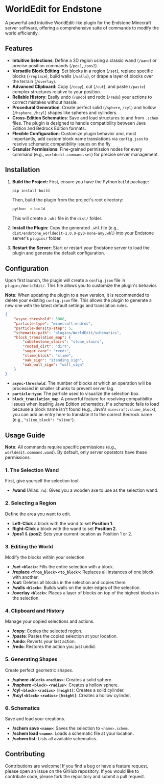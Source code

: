 # WorldEdit for Endstone

A powerful and intuitive WorldEdit-like plugin for the Endstone Minecraft server software, offering a comprehensive suite of commands to modify the world efficiently.

## Features

-   **Intuitive Selections**: Define a 3D region using a classic wand (`/wand`) or precise position commands (`/pos1`, `/pos2`).
-   **Versatile Block Editing**: Set blocks in a region (`/set`), replace specific blocks (`/replace`), build walls (`/walls`), or drape a layer of blocks over the terrain (`/overlay`).
-   **Advanced Clipboard**: Copy (`/copy`), cut (`/cut`), and paste (`/paste`) complex structures relative to your position.
-   **Reliable History**: Easily undo (`/undo`) and redo (`/redo`) your actions to correct mistakes without hassle.
-   **Procedural Generation**: Create perfect solid (`/sphere`, `/cyl`) and hollow (`/hsphere`, `/hcyl`) shapes like spheres and cylinders.
-   **Cross-Edition Schematics**: Save and load structures to and from `.schem` files. The plugin is designed to handle compatibility between Java Edition and Bedrock Edition formats.
-   **Flexible Configuration**: Customize plugin behavior and, most importantly, add custom block name translations via `config.json` to resolve schematic compatibility issues on the fly.
-   **Granular Permissions**: Fine-grained permission nodes for every command (e.g., `worldedit.command.set`) for precise server management.

## Installation

1.  **Build the Project:**
    First, ensure you have the Python `build` package:
    ```bash
    pip install build
    ```
    Then, build the plugin from the project's root directory:
    ```bash
    python -m build
    ```
    This will create a `.whl` file in the `dist/` folder.

2.  **Install the Plugin:**
    Copy the generated `.whl` file (e.g., `dist/endstone_worldedit-1.0.0-py3-none-any.whl`) into your Endstone server's `plugins/` folder.

3.  **Restart the Server:**
    Start or restart your Endstone server to load the plugin and generate the default configuration.

## Configuration

Upon first launch, the plugin will create a `config.json` file in `plugins/WorldEdit/`. This file allows you to customize the plugin's behavior.

**Note:** When updating the plugin to a new version, it is recommended to delete your existing `config.json` file. This allows the plugin to generate a new one with the latest default settings and translation rules.

```json
{
    "async-threshold": 5000,
    "particle-type": "minecraft:endrod",
    "particle-density-step": 5,
    "schematic-path": "plugins/WorldEdit/schematics",
    "block_translation_map": {
        "cobblestone_stairs": "stone_stairs",
        "rooted_dirt": "dirt",
        "sugar_cane": "reeds",
        "slime_block": "slime",
        "oak_sign": "standing_sign",
        "oak_wall_sign": "wall_sign"
    }
}
```

-   **`async-threshold`**: The number of blocks at which an operation will be processed in smaller chunks to prevent server lag.
-   **`particle-type`**: The particle used to visualize the selection box.
-   **`block_translation_map`**: A powerful feature for resolving compatibility issues when loading Java Edition schematics. If a schematic fails to load because a block name isn't found (e.g., Java's `minecraft:slime_block`), you can add an entry here to translate it to the correct Bedrock name (e.g., `"slime_block": "slime"`).

## Usage Guide

**Note:** All commands require specific permissions (e.g., `worldedit.command.wand`). By default, only server operators have these permissions.

### 1. The Selection Wand
First, give yourself the selection tool.
-   **/wand** (Alias: `/w`): Gives you a wooden axe to use as the selection wand.

### 2. Selecting a Region
Define the area you want to edit.
-   **Left-Click** a block with the wand to set **Position 1**.
-   **Right-Click** a block with the wand to set **Position 2**.
-   **/pos1** & **/pos2**: Sets your current location as Position 1 or 2.

### 3. Editing the World
Modify the blocks within your selection.
-   **/set `<block>`**: Fills the entire selection with a block.
-   **/replace `<from_block>` `<to_block>`**: Replaces all instances of one block with another.
-   **/cut**: Deletes all blocks in the selection and copies them.
-   **/walls `<block>`**: Builds walls on the outer edges of the selection.
-   **/overlay `<block>`**: Places a layer of blocks on top of the highest blocks in the selection.

### 4. Clipboard and History
Manage your copied selections and actions.
-   **/copy**: Copies the selected region.
-   **/paste**: Pastes the copied selection at your location.
-   **/undo**: Reverts your last action.
-   **/redo**: Restores the action you just undid.

### 5. Generating Shapes
Create perfect geometric shapes.
-   **/sphere `<block>` `<radius>`**: Creates a solid sphere.
-   **/hsphere `<block>` `<radius>`**: Creates a hollow sphere.
-   **/cyl `<block>` `<radius>` `[height]`**: Creates a solid cylinder.
-   **/hcyl `<block>` `<radius>` `[height]`**: Creates a hollow cylinder.

### 6. Schematics
Save and load your creations.
-   **/schem save `<name>`**: Saves the selection to `<name>.schem`.
-   **/schem load `<name>`**: Loads a schematic file at your location.
-   **/schem list**: Lists all available schematics.

## Contributing

Contributions are welcome! If you find a bug or have a feature request, please open an issue on the GitHub repository. If you would like to contribute code, please fork the repository and submit a pull request.
